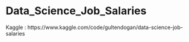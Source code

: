 # Data_Science_Job_Salaries
<div>Kaggle : https://www.kaggle.com/code/gultendogan/data-science-job-salaries </div>
